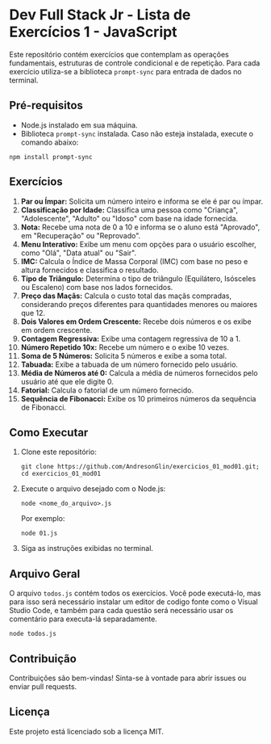 <h1>Dev Full Stack Jr - Lista de Exercícios 1 - JavaScript</h1>
<p>
        Este repositório contém exercícios que contemplam as operações fundamentais, estruturas de controle condicional e de repetição. Para cada exercício utiliza-se a biblioteca <code>prompt-sync</code> para entrada de dados no terminal.
</p>

<h2>Pré-requisitos</h2>
<ul>
<li>Node.js instalado em sua máquina.</li>
<li>Biblioteca <code>prompt-sync</code> instalada. Caso não esteja instalada, execute o comando abaixo:</li>
</ul>
<pre><code>npm install prompt-sync</code></pre>

<h2>Exercícios</h2>
<ol>
<li><strong>Par ou Ímpar:</strong> Solicita um número inteiro e informa se ele é par ou ímpar.</li>
<li><strong>Classificação por Idade:</strong> Classifica uma pessoa como "Criança", "Adolescente", "Adulto" ou "Idoso" com base na idade fornecida.</li>
<li><strong>Nota:</strong> Recebe uma nota de 0 a 10 e informa se o aluno está "Aprovado", em "Recuperação" ou "Reprovado".</li>
<li><strong>Menu Interativo:</strong> Exibe um menu com opções para o usuário escolher, como "Olá", "Data atual" ou "Sair".</li>
<li><strong>IMC:</strong> Calcula o Índice de Massa Corporal (IMC) com base no peso e altura fornecidos e classifica o resultado.</li>
<li><strong>Tipo de Triângulo:</strong> Determina o tipo de triângulo (Equilátero, Isósceles ou Escaleno) com base nos lados fornecidos.</li>
<li><strong>Preço das Maçãs:</strong> Calcula o custo total das maçãs compradas, considerando preços diferentes para quantidades menores ou maiores que 12.</li>
<li><strong>Dois Valores em Ordem Crescente:</strong> Recebe dois números e os exibe em ordem crescente.</li>
<li><strong>Contagem Regressiva:</strong> Exibe uma contagem regressiva de 10 a 1.</li>
<li><strong>Número Repetido 10x:</strong> Recebe um número e o exibe 10 vezes.</li>
<li><strong>Soma de 5 Números:</strong> Solicita 5 números e exibe a soma total.</li>
<li><strong>Tabuada:</strong> Exibe a tabuada de um número fornecido pelo usuário.</li>
<li><strong>Média de Números até 0:</strong> Calcula a média de números fornecidos pelo usuário até que ele digite 0.</li>
<li><strong>Fatorial:</strong> Calcula o fatorial de um número fornecido.</li>
<li><strong>Sequência de Fibonacci:</strong> Exibe os 10 primeiros números da sequência de Fibonacci.</li>
</ol>

<h2>Como Executar</h2>
<ol>
<li>Clone este repositório:
<pre><code>git clone https://github.com/AndresonGlin/exercicios_01_mod01.git;
cd exercicios_01_mod01</code></pre>
</li>
<li>Execute o arquivo desejado com o Node.js:
<pre><code>node &lt;nome_do_arquivo&gt;.js</code></pre>
            Por exemplo:
<pre><code>node 01.js</code></pre>
</li>
<li>Siga as instruções exibidas no terminal.</li>
</ol>

<h2>Arquivo Geral</h2>
<p>
        O arquivo <code>todos.js</code> contém todos os exercícios. Você pode executá-lo, mas para isso será necessário instalar um editor de codigo fonte como o Visual Studio Code, e também para cada questão será necessário usar os comentário para executa-lá separadamente.
</p>
<pre><code>node todos.js</code></pre>

<h2>Contribuição</h2>
<p>
        Contribuições são bem-vindas! Sinta-se à vontade para abrir issues ou enviar pull requests.
</p>

<h2>Licença</h2>
<p>
        Este projeto está licenciado sob a licença MIT.
</p>
